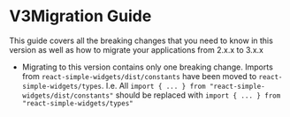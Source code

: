 # V3Migration Guide

This guide covers all the breaking changes that you need to know in this version as well as how to
migrate your applications from 2.x.x to 3.x.x

-   Migrating to this version contains only one breaking change. Imports from `react-simple-widgets/dist/constants` have
    been moved to `react-simple-widgets/types`. I.e. All `import { ... } from "react-simple-widgets/dist/constants"`
    should be replaced with `import { ... } from "react-simple-widgets/types"`
